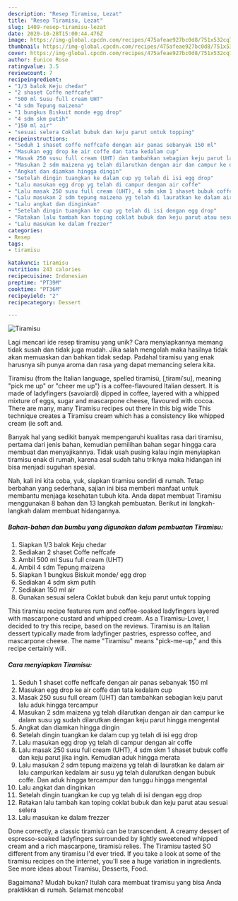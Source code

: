 ```yaml
---
description: "Resep Tiramisu, Lezat"
title: "Resep Tiramisu, Lezat"
slug: 1409-resep-tiramisu-lezat
date: 2020-10-28T15:00:44.476Z
image: https://img-global.cpcdn.com/recipes/475afeae927bc0d8/751x532cq70/tiramisu-foto-resep-utama.jpg
thumbnail: https://img-global.cpcdn.com/recipes/475afeae927bc0d8/751x532cq70/tiramisu-foto-resep-utama.jpg
cover: https://img-global.cpcdn.com/recipes/475afeae927bc0d8/751x532cq70/tiramisu-foto-resep-utama.jpg
author: Eunice Rose
ratingvalue: 3.5
reviewcount: 7
recipeingredient:
- "1/3 balok Keju chedar"
- "2 shaset Coffe neffcafe"
- "500 ml Susu full cream UHT"
- "4 sdm Tepung maizena"
- "1 bungkus Biskuit monde egg drop"
- "4 sdm skm putih"
- "150 ml air"
- "sesuai selera Coklat bubuk dan keju parut untuk topping"
recipeinstructions:
- "Seduh 1 shaset coffe neffcafe dengan air panas sebanyak 150 ml"
- "Masukan egg drop ke air coffe dan tata kedalam cup"
- "Masak 250 susu full cream (UHT) dan tambahkan sebagian keju parut lalu aduk hingga tercampur"
- "Masukan 2 sdm maizena yg telah dilarutkan dengan air dan campur ke dalam susu yg sudah dilarutkan dengan keju parut hingga mengental"
- "Angkat dan diamkan hingga dingin"
- "Setelah dingin tuangkan ke dalam cup yg telah di isi egg drop"
- "Lalu masukan egg drop yg telah di campur dengan air coffe"
- "Lalu masak 250 susu full cream (UHT), 4 sdm skm 1 shaset bubuk coffe dan keju parut jika ingin. Kemudian aduk hingga merata"
- "Lalu masukan 2 sdm tepung maizena yg telah di lauratkan ke dalam air lalu campurkan kedalam air susu yg telah dularutkan dengan bubuk coffe. Dan aduk hingga tercampur dan tunggu hingga mengental"
- "Lalu angkat dan dinginkan"
- "Setelah dingin tuangkan ke cup yg telah di isi dengan egg drop"
- "Ratakan lalu tambah kan toping coklat bubuk dan keju parut atau sesuai selera"
- "Lalu masukan ke dalam frezzer"
categories:
- Resep
tags:
- tiramisu

katakunci: tiramisu 
nutrition: 243 calories
recipecuisine: Indonesian
preptime: "PT39M"
cooktime: "PT36M"
recipeyield: "2"
recipecategory: Dessert

---
```



![Tiramisu](https://img-global.cpcdn.com/recipes/475afeae927bc0d8/751x532cq70/tiramisu-foto-resep-utama.jpg)

Lagi mencari ide resep tiramisu yang unik? Cara menyiapkannya memang tidak susah dan tidak juga mudah. Jika salah mengolah maka hasilnya tidak akan memuaskan dan bahkan tidak sedap. Padahal tiramisu yang enak harusnya sih punya aroma dan rasa yang dapat memancing selera kita.

Tiramisu (from the Italian language, spelled tiramisù, [ˌtiramiˈsu], meaning &#34;pick me up&#34; or &#34;cheer me up&#34;) is a coffee-flavoured Italian dessert. It is made of ladyfingers (savoiardi) dipped in coffee, layered with a whipped mixture of eggs, sugar and mascarpone cheese, flavoured with cocoa. There are many, many Tiramisu recipes out there in this big wide This technique creates a Tiramisu cream which has a consistency like whipped cream (ie soft and.

Banyak hal yang sedikit banyak mempengaruhi kualitas rasa dari tiramisu, pertama dari jenis bahan, kemudian pemilihan bahan segar hingga cara membuat dan menyajikannya. Tidak usah pusing kalau ingin menyiapkan tiramisu enak di rumah, karena asal sudah tahu triknya maka hidangan ini bisa menjadi suguhan spesial.


Nah, kali ini kita coba, yuk, siapkan tiramisu sendiri di rumah. Tetap berbahan yang sederhana, sajian ini bisa memberi manfaat untuk membantu menjaga kesehatan tubuh kita. Anda dapat membuat Tiramisu menggunakan 8 bahan dan 13 langkah pembuatan. Berikut ini langkah-langkah dalam membuat hidangannya.

<!--inarticleads1-->

##### Bahan-bahan dan bumbu yang digunakan dalam pembuatan Tiramisu:

1. Siapkan 1/3 balok Keju chedar
1. Sediakan 2 shaset Coffe neffcafe
1. Ambil 500 ml Susu full cream (UHT)
1. Ambil 4 sdm Tepung maizena
1. Siapkan 1 bungkus Biskuit monde/ egg drop
1. Sediakan 4 sdm skm putih
1. Sediakan 150 ml air
1. Gunakan sesuai selera Coklat bubuk dan keju parut untuk topping


This tiramisu recipe features rum and coffee-soaked ladyfingers layered with mascarpone custard and whipped cream. As a Tiramisu-Lover, I decided to try this recipe, based on the reviews. Tiramisu is an Italian dessert typically made from ladyfinger pastries, espresso coffee, and mascarpone cheese. The name &#34;Tiramisu&#34; means &#34;pick-me-up,&#34; and this recipe certainly will. 

<!--inarticleads2-->

##### Cara menyiapkan Tiramisu:

1. Seduh 1 shaset coffe neffcafe dengan air panas sebanyak 150 ml
1. Masukan egg drop ke air coffe dan tata kedalam cup
1. Masak 250 susu full cream (UHT) dan tambahkan sebagian keju parut lalu aduk hingga tercampur
1. Masukan 2 sdm maizena yg telah dilarutkan dengan air dan campur ke dalam susu yg sudah dilarutkan dengan keju parut hingga mengental
1. Angkat dan diamkan hingga dingin
1. Setelah dingin tuangkan ke dalam cup yg telah di isi egg drop
1. Lalu masukan egg drop yg telah di campur dengan air coffe
1. Lalu masak 250 susu full cream (UHT), 4 sdm skm 1 shaset bubuk coffe dan keju parut jika ingin. Kemudian aduk hingga merata
1. Lalu masukan 2 sdm tepung maizena yg telah di lauratkan ke dalam air lalu campurkan kedalam air susu yg telah dularutkan dengan bubuk coffe. Dan aduk hingga tercampur dan tunggu hingga mengental
1. Lalu angkat dan dinginkan
1. Setelah dingin tuangkan ke cup yg telah di isi dengan egg drop
1. Ratakan lalu tambah kan toping coklat bubuk dan keju parut atau sesuai selera
1. Lalu masukan ke dalam frezzer


Done correctly, a classic tiramisù can be transcendent. A creamy dessert of espresso-soaked ladyfingers surrounded by lightly sweetened whipped cream and a rich mascarpone, tiramisù relies. The Tiramisu tasted SO different from any tiramisu I&#39;d ever tried. If you take a look at some of the tiramisu recipes on the internet, you&#39;ll see a huge variation in ingredients. See more ideas about Tiramisu, Desserts, Food. 

Bagaimana? Mudah bukan? Itulah cara membuat tiramisu yang bisa Anda praktikkan di rumah. Selamat mencoba!
